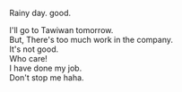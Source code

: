 Rainy day. good.

I'll go to Tawiwan tomorrow.  
But, There's too much work in the company.  
It's not good.  
Who care!  
I have done my job.  
Don't stop me haha.  